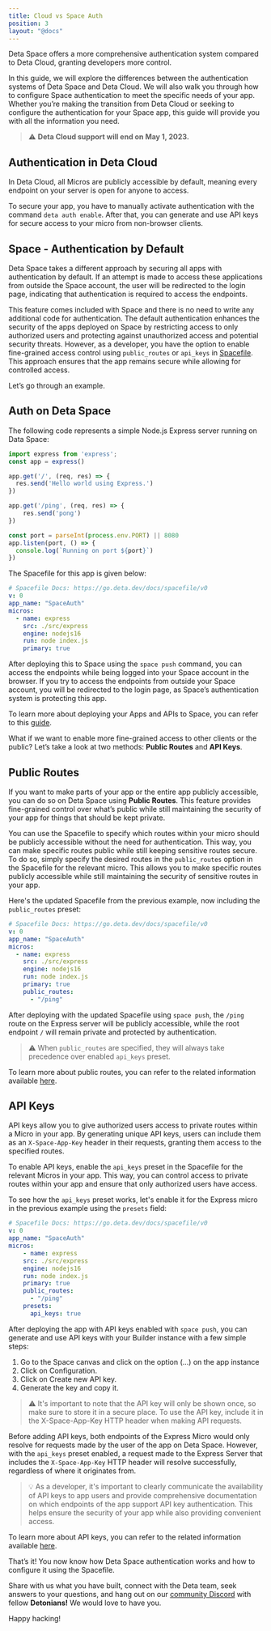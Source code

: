```yaml
---
title: Cloud vs Space Auth
position: 3
layout: "@docs"
---
```


Deta Space offers a more comprehensive authentication system compared to Deta Cloud, granting developers more control.

In this guide, we will explore the differences between the authentication systems of Deta Space and Deta Cloud. We will also walk you through how to configure Space authentication to meet the specific needs of your app. Whether you’re making the transition from Deta Cloud or seeking to configure the authentication for your Space app, this guide will provide you with all the information you need.

> ⚠️ **Deta Cloud support will end on May 1, 2023.**
>

## Authentication in Deta Cloud

In Deta Cloud, all Micros are publicly accessible by default, meaning every endpoint on your server is open for anyone to access.

To secure your app, you have to manually activate authentication with the command `deta auth enable`. After that, you can generate and use API keys for secure access to your micro from non-browser clients.

## Space - Authentication by Default

Deta Space takes a different approach by securing all apps with authentication by default. If an attempt is made to access these applications from outside the Space account, the user will be redirected to the login page, indicating that authentication is required to access the endpoints.

This feature comes included with Space and there is no need to write any additional code for authentication. The default authentication enhances the security of the apps deployed on Space by restricting access to only authorized users and protecting against unauthorized access and potential security threats. However, as a developer, you have the option to enable fine-grained access control using `public_routes` or `api_keys` in [Spacefile](https://deta.space/docs/en/reference/spacefile#whats-the-spacefile). This approach ensures that the app remains secure while allowing for controlled access.

Let’s go through an example.

## Auth on Deta Space

The following code represents a simple Node.js Express server running on Data Space:

```jsx
import express from 'express';
const app = express()

app.get('/', (req, res) => {
  res.send('Hello world using Express.')
})

app.get('/ping', (req, res) => {
	res.send('pong')
})

const port = parseInt(process.env.PORT) || 8080
app.listen(port, () => {
  console.log(`Running on port ${port}`)
})
```

The Spacefile for this app is given below:

```yaml
# Spacefile Docs: https://go.deta.dev/docs/spacefile/v0
v: 0
app_name: "SpaceAuth"
micros:
  - name: express
    src: ./src/express
    engine: nodejs16
    run: node index.js
    primary: true
```

After deploying this to Space using the `space push` command, you can access the endpoints while being logged into your Space account in the browser. If you try to access the endpoints from outside your Space account, you will be redirected to the login page, as Space’s authentication system is protecting this app.


To learn more about deploying your Apps and APIs to Space, you can refer to this [guide](/migration/deploy-app-or-api).


What if we want to enable more fine-grained access to other clients or the public? Let’s take a look at two methods: **Public Routes** and **API Keys**.

## Public Routes

If you want to make parts of your app or the entire app publicly accessible, you can do so on Deta Space using **Public Routes**. This feature provides fine-grained control over what’s public while still maintaining the security of your app for things that should be kept private.

You can use the Spacefile to specify which routes within your micro should be publicly accessible without the need for authentication. This way, you can make specific routes public while still keeping sensitive routes secure. To do so, simply specify the desired routes in the `public_routes` option in the Spacefile for the relevant micro. This allows you to make specific routes publicly accessible while still maintaining the security of sensitive routes in your app.

Here's the updated Spacefile from the previous example, now including the `public_routes` preset:

```yaml
# Spacefile Docs: https://go.deta.dev/docs/spacefile/v0
v: 0
app_name: "SpaceAuth"
micros:
  - name: express
    src: ./src/express
    engine: nodejs16
    run: node index.js
    primary: true
    public_routes:
      - "/ping"
```

After deploying with the updated Spacefile using `space push`, the `/ping` route on the Express server will be publicly accessible, while the root endpoint `/` will remain private and protected by authentication.

> ⚠️ When `public_routes` are specified, they will always take precedence over enabled `api_keys` preset.

To learn more about public routes, you can refer to the related information available [here](/docs/en/basics/micros#public-routes).

## API Keys

API keys allow you to give authorized users access to private routes within a Micro in your app. By generating unique API keys, users can include them as an `X-Space-App-Key` header in their requests, granting them access to the specified routes.

To enable API keys, enable the `api_keys` preset in the Spacefile for the relevant Micros in your app. This way, you can control access to private routes within your app and ensure that only authorized users have access.

To see how the `api_keys` preset works, let's enable it for the Express micro in the previous example using the `presets` field:

```yaml
# Spacefile Docs: https://go.deta.dev/docs/spacefile/v0
v: 0
app_name: "SpaceAuth"
micros:
	- name: express
    src: ./src/express
    engine: nodejs16
    run: node index.js
    primary: true
    public_routes:
      - "/ping"
    presets:
      api_keys: true
```

After deploying the app with API keys enabled with `space push`, you can generate and use API keys with your Builder instance with a few simple steps:

1. Go to the Space canvas and click on the option (...) on the app instance
2. Click on Configuration.
3. Click on Create new API key.
4. Generate the key and copy it.

> ⚠️ It's important to note that the API key will only be shown once, so make sure to store it in a secure place. To use the API key, include it in the X-Space-App-Key HTTP header when making API requests.

Before adding API keys, both endpoints of the Express Micro would only resolve for requests made by the user of the app on Deta Space. However, with the `api_keys` preset enabled, a request made to the Express Server that includes the `X-Space-App-Key` HTTP header will resolve successfully, regardless of where it originates from.

> 💡 As a developer, it's important to clearly communicate the availability of API keys to app users and provide comprehensive documentation on which endpoints of the app support API key authentication. This helps ensure the security of your app while also providing convenient access.

To learn more about API keys, you can refer to the related information available [here](/docs/en/basics/micros#api-keys).

That’s it! You now know how Deta Space authentication works and how to configure it using the Spacefile.

Share with us what you have built, connect with the Deta team, seek answers to your questions, and hang out on our [community Discord](https://discord.com/invite/deta-827546555200438332) with fellow **Detonians!** We would love to have you.

Happy hacking!